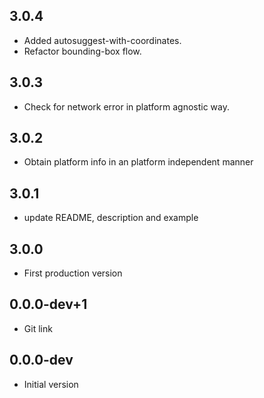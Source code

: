 ## 3.0.4

- Added autosuggest-with-coordinates.
- Refactor bounding-box flow.

## 3.0.3

- Check for network error in platform agnostic way.

## 3.0.2

- Obtain platform info in an platform independent manner

## 3.0.1

- update README, description and example

## 3.0.0

- First production version

## 0.0.0-dev+1

- Git link

## 0.0.0-dev

- Initial version
